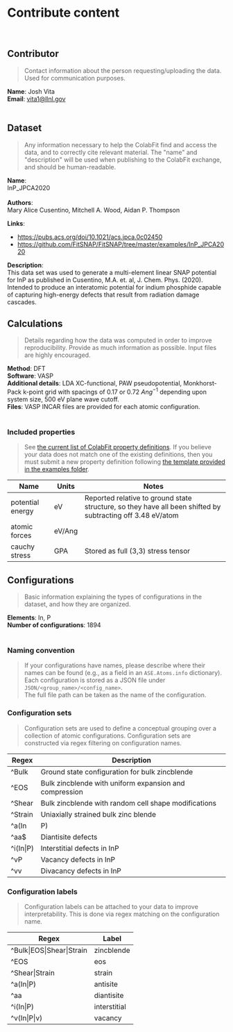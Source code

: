 # Contribute content
​
## Contributor
> Contact information about the person requesting/uploading the data. Used for communication purposes.
​

**Name**: Josh Vita  
**Email**: vita1@llnl.gov  
​
## Dataset
> Any information necessary to help the ColabFit find and access the data, and to correctly cite relevant material. The "name" and "description" will be used when publishing to the ColabFit exchange, and should be human-readable.

**Name**:  
InP_JPCA2020  
​  
**Authors**:  
Mary Alice Cusentino, Mitchell A. Wood, Aidan P. Thompson  

**Links**:  
* https://pubs.acs.org/doi/10.1021/acs.jpca.0c02450  
* https://github.com/FitSNAP/FitSNAP/tree/master/examples/InP_JPCA2020

**Description**:  
This data set was used to generate a multi-element linear SNAP potential for InP as published in Cusentino, M.A. et. al, J. Chem. Phys. (2020). Intended to produce an interatomic potential for indium phosphide capable of capturing high-energy defects that result from radiation damage cascades.
​
## Calculations  
> Details regarding how the data was computed in order to improve reproducibility. Provide as much information as possible. Input files are highly encouraged.
​

**Method**: DFT  
**Software**: VASP  
**Additional details**: LDA XC-functional, PAW pseudopotential, Monkhorst-Pack k-point grid with spacings of 0.17 or 0.72 $Ang^{-1}$ depending upon system size, 500 eV plane wave cutoff.  
**Files**: VASP INCAR files are provided for each atomic configuration.  
​
### Included properties
> See [the current list of ColabFit property definitions](https://materials.colabfit.org/browse/property-definitions). If you believe your data does not match one of the existing definitions, then you must submit a new property definition following [the template provided in the examples folder](https://github.com/gpwolfe/colabfit-data/blob/main/examples/example_property_definitions.py).  

|Name|Units|Notes|
| --- | --- | --- |
| potential energy | eV | Reported relative to ground state structure, so they have all been shifted by subtracting off 3.48 eV/atom
| atomic forces | eV/Ang | |
| cauchy stress | GPA | Stored as full (3,3) stress tensor
## Configurations
> Basic information explaining the types of configurations in the dataset, and how they are organized.  


**Elements**: In, P  
**Number of configurations**: 1894  
​
### Naming convention
> If your configurations have names, please describe where their names can be found (e.g., as a field in an `ASE.Atoms.info` dictionary).
​
Each configuration is stored as a JSON file under `JSON/<group_name>/<config_name>`.  
The full file path can be taken as the name of the configuration.
​
### Configuration sets
> Configuration sets are used to define a conceptual grouping over a collection of atomic configurations. Configuration sets are constructed via regex filtering on configuration names.
​

|Regex|Description|
|---|---|
|^Bulk| Ground state configuration for bulk zincblende|
|^EOS| Bulk zincblende with uniform expansion and compression
|^Shear | Bulk zincblende with random cell shape modifications
|^Strain | Uniaxially strained bulk zinc blende
|^a(In|P) | Antisite defects in InP
|^aa$ | Diantisite defects
|^i(In\|P) | Interstitial defects in InP
|^vP | Vacancy defects in InP
|^vv | Divacancy defects in InP
### Configuration labels
> Configuration labels can be attached to your data to improve interpretability. This is done via regex matching on the configuration name.
​

| Regex | Label |
| --- | --- |
|^Bulk\|EOS\|Shear\|Strain | zincblende
| ^EOS | eos| 
| ^Shear\|Strain | strain
| ^a(In\|P) | antisite
| ^aa | diantisite
| ^i(In\|P) | interstitial
| ^v(In\|P\|v) | vacancy